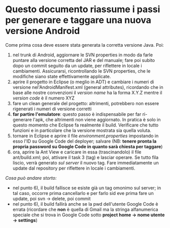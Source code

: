 # Questo documento riassume i passi per generare e taggare una nuova versione Android #

Come prima cosa deve essere stata generata la corretta versione Java.
Poi:

  1. nel trunk di Android, aggiornare le SVN properties in modo da farle puntare alla versione corretta del JAR e del manuale; fare poi subito dopo un commit seguito da un update, per riflettere in locale i cambiamenti. Assicurarsi, ricontrollando le SVN properties, che le modifiche siano state effettivamente applicate.
  1. aprire il progetto in Eclipse (o meglio in ADT) e cambiare i numeri di versione nel'AndroidManifest.xml (general attributes), ricordando che in base alle nostre convenzioni il _version name_ ha la forma X.Y.Z mentre il _version code_ è il numero XYZ
  1. fare un clean generale del progetto: altrimenti, potrebbero non essere rigenerati i numeri di versione corretti
  1. **far partire l'emulatore**: questo passo è indispensabile per far ri-generare l'apk, che altrimenti non viene aggiornato. In pratica è solo in questo momento che Eclipse fa realmente il build. Verificare che tutto funzioni e in particolare che la versione mostrata sia quella voluta.
  1. tornare in Eclipse e aprire il file _environment.properties_ impostando in esso l'ID su Google Code del deployer; salvare (NB: **tenere pronta la propria password su Google Code in quanto sarà chiesta per taggare**)
  1. ora, aprire la Ant View e caricare in essa (trascinandolo) il file ant/build.xml; poi, attivare il task 3 (tag) e lasciar operare. Se tutto fila liscio, verrà generato _sul server_ il nuovo tag. Fare immediatamente un update dal repository per riflettere in locale i cambiamenti.

_Cosa può andare storto:_

  * nel punto 6), il build fallisce se esiste già un tag omonimo sul server; in tal caso, occorre prima cancellarlo e per farlo sid eve prima fare un update, poi svn -> delete, poi commit
  * nel punto 6), il build fallirà anche se la pwd dell'utente Google Code è errata (ricordare che **non** è quella di Gmail ma la stringa alfanumerica speciale che si trova in Google Code sotto **project home -> nome utente -> settings**)